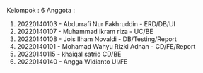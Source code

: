 Kelompok : 6
Anggota :
1. 20220140103 - Abdurrafi Nur Fakhruddin - ERD/DB/UI
2. 20220140107 - Muhammad ikram riza - UC/BE
3. 20220140108 - Jois Ilham Novaldi - DB/Testing/Report
4. ⁠20220140101 - Mohamad Wahyu Rizki Adnan - CD/FE/Report
5. 20220140115 - ⁠khaiqal satrio CD/BE
6. 20220140140 - Angga Widianto UI/FE 
